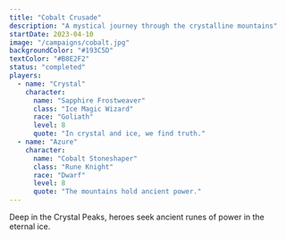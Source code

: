 ```yaml
---
title: "Cobalt Crusade"
description: "A mystical journey through the crystalline mountains"
startDate: 2023-04-10
image: "/campaigns/cobalt.jpg"
backgroundColor: "#193C5D"
textColor: "#B8E2F2"
status: "completed"
players:
  - name: "Crystal"
    character:
      name: "Sapphire Frostweaver"
      class: "Ice Magic Wizard"
      race: "Goliath"
      level: 8
      quote: "In crystal and ice, we find truth."
  - name: "Azure"
    character:
      name: "Cobalt Stoneshaper"
      class: "Rune Knight"
      race: "Dwarf"
      level: 8
      quote: "The mountains hold ancient power."
---
```


Deep in the Crystal Peaks, heroes seek ancient runes of power in the eternal ice.